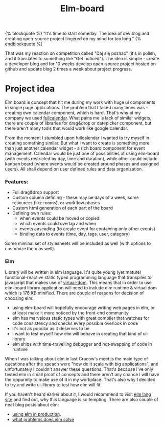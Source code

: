 ﻿---
title: Elm-board #1
bg: "/images/dsp-blog.png"
tags:
- dajsiepoznac
- elm
- ui
- opensource
---
{% blockquote %}
"It's time to start someday. The idea of dev blog and creating open-source project lingered on my mind for too long."
{% endblockquote %}

That was my reaction on competition called "Daj się poznać" (it's in polish, and it translates to something like "Get noticed"). The idea is simple - create a developer blog and for 10 weeks develop open-source project hosted on github and update blog 2 times a week about project progress.

# Project idea

Elm board is concept that hit me during my work with huge ui components in single page applications. The problem that I faced many times was - creating own calendar component, which is hard. That's why at my company we used [fullcalendar](http://fullcalendar.io/). What pains me is lack of similar widgets, there are couple of libraries for drag&drop or datepicker component, but there aren't many tools that would work like google calendar.

From the moment I stumbled upon fullcalendar I wanted to try myself in creating something similar. But what I want to create is something more than just another calendar widget - a rich board component for event management. Calendar would be just one of possibilities of using elm-board (with events restricted by day, time and duration), while other could include kanban board (where events would be created around phases and assigned users). All shall depend on user defined rules and data organization.

### Features:
* Full drag&drop support
* Custom column defining - these may be days of a week, some resources (like rooms), or workflow phases
* Custom html generation of each part of the board
* Defining own rules:
  * when events could be moved or copied
  * which events could overlap and when
  * events cascading (to create event for containing only other events) 
  * binding data to events (time, day, tags, user, category)

Some miminal set of stylesheets will be included as well (with options to customize them as well).

### Elm

Library will be written in elm language. It's quite young (yet mature) functional-reactive static typed programming language that transpiles to javascript that makes use of [virtual-dom](https://github.com/Matt-Esch/virtual-dom). This means that in order to use elm-board library application will need to include elm runtime & virtual dom which is 176 KB minified. There are couple of reasons for decision of choosing elm:
* using elm-board will hopefully encourage writing web pages in elm, or at least make it more noticed by the front-end community 
* elm has marvelous static types with great compiler that watches for code consistency and checks every possible overlook in code
* it's not as popular as it deserves to be 
* I want to test myself how elm will behave in creating that kind of ui-library
* elm ships with time-travelling debugger and hot-swapping of code in runtime

When I was talking about elm in last Cracow's meet.js the main type of questions after the speach were "how do it scale with big applications", and unfortunately I couldn't answer these questions. That's because I've only tested elm in small proof of concepts and there aren't any chance I will have the oppurnity to make use of it in my workplace. That's also why I decided to try and write ui-library to test how elm will fit. 

If you haven't heard earlier about it, I would recommend to visit [elm lang site](http://elm-lang.org/) and find out, why this language is so tempting. There are also couple of neat blog posts about elm:
* [using elm in production](http://futurice.com/blog/elm-in-the-real-world).
* [what problems does elm solve](https://tkowal.wordpress.com/2016/01/18/what-problems-does-elm-solve/)

